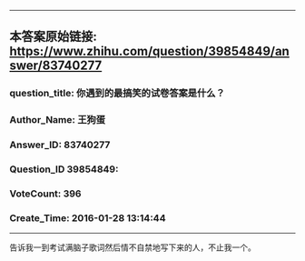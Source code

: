 ----------------------------------------
## 本答案原始链接: https://www.zhihu.com/question/39854849/answer/83740277
### question_title: 你遇到的最搞笑的试卷答案是什么？
### Author_Name: 王狗蛋
### Answer_ID: 83740277
### Question_ID 39854849: 
### VoteCount: 396
### Create_Time: 2016-01-28 13:14:44
----------------------------------------
告诉我一到考试满脑子歌词然后情不自禁地写下来的人，不止我一个。

